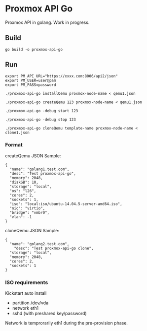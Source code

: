 # Proxmox API Go


Proxmox API in golang. Work in progress.


## Build

```
go build -o proxmox-api-go
```


## Run


```
export PM_API_URL="https://xxxx.com:8006/api2/json"
export PM_USER=user@pam
export PM_PASS=password

./proxmox-api-go installQemu proxmox-node-name < qemu1.json

./proxmox-api-go createQemu 123 proxmox-node-name < qemu1.json

./proxmox-api-go -debug start 123

./proxmox-api-go -debug stop 123

./proxmox-api-go cloneQemu template-name proxmox-node-name < clone1.json

```


### Format

createQemu JSON Sample:
```
{
  "name": "golang1.test.com",
  "desc": "Test proxmox-api-go",
  "memory": 2048,
  "diskGB": 10,
  "storage": "local",
  "os": "l26",
  "cores": 2,
  "sockets": 1,
  "iso": "local:iso/ubuntu-14.04.5-server-amd64.iso",
  "nic": "virtio",
  "bridge": "vmbr0",
  "vlan": -1
}
```

 
cloneQemu JSON Sample:
```
{
  "name": "golang2.test.com",
	"desc": "Test proxmox-api-go clone",
  "storage": "local",
  "memory": 2048,
  "cores": 2,
  "sockets": 1
}
```

### ISO requirements

Kickstart auto install

* partition /dev/vda
* network eth1
* sshd (with preshared key/password)

Network is temprorarily eth1 during the pre-provision phase.
